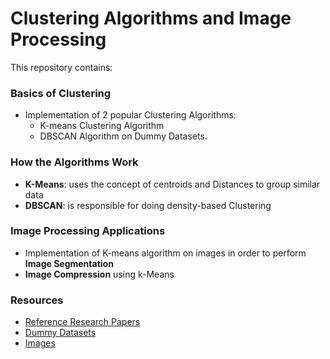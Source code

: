 # Clustering Algorithms and Image Processing


This repository contains:

### Basics of Clustering

* Implementation of 2 popular Clustering Algorithms:
	* K-means Clustering Algorithm
	* DBSCAN Algorithm
	on Dummy Datasets.

### How the Algorithms Work

* **K-Means**: uses the concept of centroids and Distances to group similar data
* **DBSCAN**: is responsible for doing density-based Clustering

### Image Processing Applications

* Implementation of K-means algorithm on images in order to perform **Image Segmentation**
* **Image Compression** using k-Means

### Resources

* [Reference Research Papers](https://github.com/AnshikaaAgarwal/Clustering-On-Dummy-Datasets/tree/main/Research_Papers)
* [Dummy Datasets](#)
* [Images](#)
